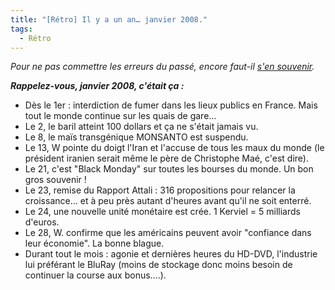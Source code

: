 ```yaml
---
title: "[Rétro] Il y a un an… janvier 2008."
tags:
  - Rétro
---
```


_Pour ne pas commettre les erreurs du passé, encore faut-il [s'en souvenir](/?s=[R%C3%A9tro])._

_**Rappelez-vous, janvier 2008, c'était ça&nbsp;:**_

*   Dès le 1er&nbsp;: interdiction de fumer dans les lieux publics en France. Mais tout le monde continue sur les quais de gare…
*   Le 2, le baril atteint 100 dollars et ça ne s'était jamais vu.
*   Le 8, le maïs transgénique MONSANTO est suspendu.
*   Le 13, W pointe du doigt l'Iran et l'accuse de tous les maux du monde (le président iranien serait même le père de Christophe Maé, c'est dire).
*   Le 21, c'est "Black Monday" sur toutes les bourses du monde. Un bon gros souvenir&nbsp;!
*   Le 23, remise du Rapport Attali&nbsp;: 316 propositions pour relancer la croissance… et à peu près autant d'heures avant qu'il ne soit enterré.
*   Le 24, une nouvelle unité monétaire est crée. 1 Kerviel = 5 milliards d'euros.
*   Le 28, W. confirme que les américains peuvent avoir "confiance dans leur économie". La bonne blague.
*   Durant tout le mois&nbsp;: agonie et dernières heures du HD-DVD, l'industrie lui préférant le BluRay (moins de stockage donc moins besoin de continuer la course aux bonus….).